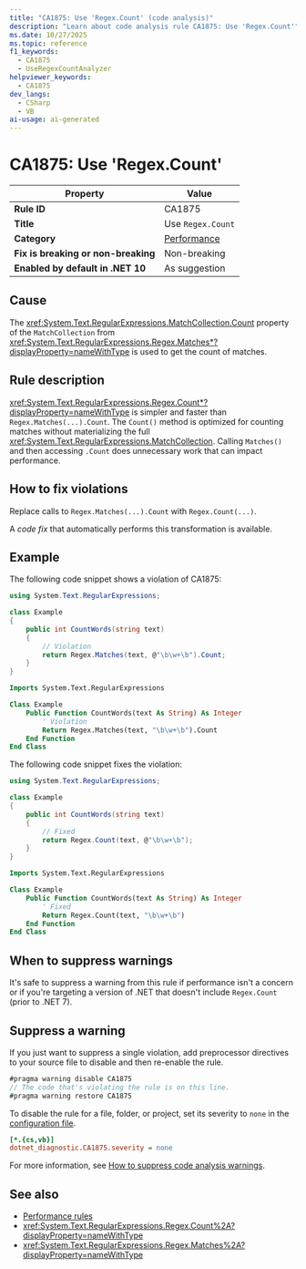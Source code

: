 ```yaml
---
title: "CA1875: Use 'Regex.Count' (code analysis)"
description: "Learn about code analysis rule CA1875: Use 'Regex.Count'"
ms.date: 10/27/2025
ms.topic: reference
f1_keywords:
  - CA1875
  - UseRegexCountAnalyzer
helpviewer_keywords:
  - CA1875
dev_langs:
  - CSharp
  - VB
ai-usage: ai-generated
---
```


# CA1875: Use 'Regex.Count'

| Property                            | Value                                  |
|-------------------------------------|----------------------------------------|
| **Rule ID**                         | CA1875                                 |
| **Title**                           | Use `Regex.Count`                      |
| **Category**                        | [Performance](performance-warnings.md) |
| **Fix is breaking or non-breaking** | Non-breaking                           |
| **Enabled by default in .NET 10**   | As suggestion                          |

## Cause

The <xref:System.Text.RegularExpressions.MatchCollection.Count> property of the `MatchCollection` from <xref:System.Text.RegularExpressions.Regex.Matches*?displayProperty=nameWithType> is used to get the count of matches.

## Rule description

<xref:System.Text.RegularExpressions.Regex.Count*?displayProperty=nameWithType> is simpler and faster than `Regex.Matches(...).Count`. The `Count()` method is optimized for counting matches without materializing the full <xref:System.Text.RegularExpressions.MatchCollection>. Calling `Matches()` and then accessing `.Count` does unnecessary work that can impact performance.

## How to fix violations

Replace calls to `Regex.Matches(...).Count` with `Regex.Count(...)`.

A *code fix* that automatically performs this transformation is available.

## Example

The following code snippet shows a violation of CA1875:

```csharp
using System.Text.RegularExpressions;

class Example
{
    public int CountWords(string text)
    {
        // Violation
        return Regex.Matches(text, @"\b\w+\b").Count;
    }
}
```

```vb
Imports System.Text.RegularExpressions

Class Example
    Public Function CountWords(text As String) As Integer
        ' Violation
        Return Regex.Matches(text, "\b\w+\b").Count
    End Function
End Class
```

The following code snippet fixes the violation:

```csharp
using System.Text.RegularExpressions;

class Example
{
    public int CountWords(string text)
    {
        // Fixed
        return Regex.Count(text, @"\b\w+\b");
    }
}
```

```vb
Imports System.Text.RegularExpressions

Class Example
    Public Function CountWords(text As String) As Integer
        ' Fixed
        Return Regex.Count(text, "\b\w+\b")
    End Function
End Class
```

## When to suppress warnings

It's safe to suppress a warning from this rule if performance isn't a concern or if you're targeting a version of .NET that doesn't include `Regex.Count` (prior to .NET 7).

## Suppress a warning

If you just want to suppress a single violation, add preprocessor directives to your source file to disable and then re-enable the rule.

```csharp
#pragma warning disable CA1875
// The code that's violating the rule is on this line.
#pragma warning restore CA1875
```

To disable the rule for a file, folder, or project, set its severity to `none` in the [configuration file](../configuration-files.md).

```ini
[*.{cs,vb}]
dotnet_diagnostic.CA1875.severity = none
```

For more information, see [How to suppress code analysis warnings](../suppress-warnings.md).

## See also

- [Performance rules](performance-warnings.md)
- <xref:System.Text.RegularExpressions.Regex.Count%2A?displayProperty=nameWithType>
- <xref:System.Text.RegularExpressions.Regex.Matches%2A?displayProperty=nameWithType>
